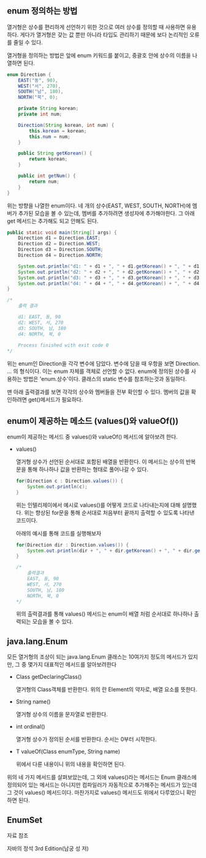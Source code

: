 ## enum 정의하는 방법

열거형은 상수를 편리하게 선언하기 위한 것으로 여러 상수를 정의할 때 사용하면 유용하다. 게다가 열거형은 갖는 값 뿐만 아니라 타입도 관리하기 때문에 보다 논리적인 오류를 줄일 수 있다.

열거형을 정의하는 방법은 앞에 enum 키워드를 붙이고, 중괄호 안에 상수의 이름을 나열하면 된다.

```java
enum Direction {
    EAST("동", 90),
    WEST("서", 270),
    SOUTH("남", 180),
    NORTH("북", 0);

    private String korean;
    private int num;

    Direction(String korean, int num) {
        this.korean = korean;
        this.num = num;
    }

    public String getKorean() {
        return korean;
    }

    public int getNum() {
        return num;
    }
}
```

위는 방향을 나열한 enum이다. 네 개의 상수(EAST, WEST, SOUTH, NORTH)에 멤버가 추가된 모습을 볼 수 있는데, 멤버를 추가하려면 생성자에 추가해야한다. 그 아래 get 메서드는 추가해도 되고 안해도 된다.

```java
public static void main(String[] args) {
    Direction d1 = Direction.EAST;
    Direction d2 = Direction.WEST;
    Direction d3 = Direction.SOUTH;
    Direction d4 = Direction.NORTH;

    System.out.println("d1: " + d1 + ", " + d1.getKorean() + ", " + d1.getNum());
    System.out.println("d2: " + d2 + ", " + d2.getKorean() + ", " + d2.getNum());
    System.out.println("d3: " + d3 + ", " + d3.getKorean() + ", " + d3.getNum());
    System.out.println("d4: " + d4 + ", " + d4.getKorean() + ", " + d4.getNum());
}

/*
	출력 결과

	d1: EAST, 동, 90
	d2: WEST, 서, 270
	d3: SOUTH, 남, 180
	d4: NORTH, 북, 0
	
	Process finished with exit code 0
*/
```

위는 enum인 Direction을 각각 변수에 담았다. 변수에 담을 때 우항을 보면 Direction. ... 의 형식이다. 이는 enum 자체를 객체로 선언할 수 없다. enum에 정의된 상수를 사용하는 방법은 'enum.상수'이다. 클래스의 static 변수를 참조하는것과 동일하다.

맨 아래 출력결과를 보면 각각의 상수와 멤버들을 전부 확인할 수 있다. 멤버의 값을 확인하려면 get()메서드가 필요하다.

## enum이 제공하는 메소드 (values()와 valueOf())

enum이 제공하는 메서드 중 values()와 valueOf() 메서드에 알아보려 한다.

- values()

  열거형 상수가 선언된 순서대로 포함된 배열을 반환한다. 이 메서드는 상수의 반복문을 통해 하나하나 값을 반환하는 형태로 풀어나갈 수 있다.

    ```java
    for(Direction c : Direction.values()) {
    	System.out.println(c);
    }
    ```

  위는 인텔리제이에서 예시로 values()를 어떻게 코드로 나타내는지에 대해 설명했다. 위는 향상된 for문을 통해 순서대로 처음부터 끝까지 출력할 수 있도록 나타낸 코드이다.

  아래의 예시를 통해 코드를 실행해보자

    ```java
    for(Direction dir : Direction.values()) {
        System.out.println(dir + ", " + dir.getKorean() + ", " + dir.getNum());
    }

    /*
    	출력결과
    	EAST, 동, 90
    	WEST, 서, 270
    	SOUTH, 남, 180
    	NORTH, 북, 0
    */
    ```

  위의 출력결과를 통해 values() 메서드는 enum이 배열 처럼 순서대로 하나하나 출력되는 모습을 볼 수 있다.

## java.lang.Enum

모든 열거형의 조상이 되는 java.lang.Enum 클래스는 10여가지 정도의 메서드가 있지만, 그 중 몇가지 대표적인 메서드를 알아보려한다

- Class<E> getDeclaringClass()

  열거형의 Class객체를 반환한다. 위의 <E>란 Element의 약자로, 배열 요소를 뜻한다.

- String name()

  열거형 상수의 이름을 문자열로 반환한다.

- int ordinal()

  열거형 상수가 정의된 순서를 반환한다. 순서는 0부터 시작한다.

- T valueOf(Class<T> enumType, String name)

  위에서 다룬 내용이니 위의 내용을 확인하면 된다.

위의 네 가지 메서드를 살펴보았는데, 그 외에 values()라는 메서드는 Enum 클래스에 정의되어 있는 메서드는 아니지만 컴파일러가 자동적으로 추가해주는 메서드가 있는데 그 것이 values() 메서드이다. 마찬가지로 values() 메서드도 위에서 다루었으니 확인하면 된다.

## EnumSet

자료 참조

자바의 정석 3rd Edition(남궁 성 저)